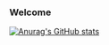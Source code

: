 ### Welcome

[![Anurag's GitHub stats](https://github-readme-stats.vercel.app/api?username=Atmsekr)](https://github.com/anuraghazra/github-readme-stats)

<!--
**Atmsekr/Atmsekr** is a ✨ _special_ ✨ repository because its `README.md` (this file) appears on your GitHub profile.

Here are some ideas to get you started:

- 🔭 I’m currently working on ...
- 🌱 I’m currently learning ...
- 👯 I’m looking to collaborate on ...
- 🤔 I’m looking for help with ...
- 💬 Ask me about ...
- 📫 How to reach me: ...
- 😄 Pronouns: ...
- ⚡ Fun fact: ...
-->
